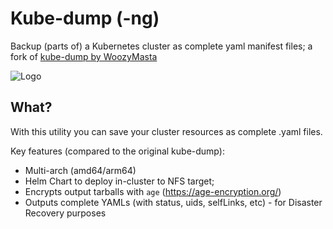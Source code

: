 # Kube-dump (-ng)

Backup (parts of) a Kubernetes cluster as complete yaml manifest files; a fork of [kube-dump by WoozyMasta](https://github.com/WoozyMasta/kube-dump)

![Logo](extras/logo-wide.png)

## What?

With this utility you can save your cluster resources as complete .yaml files.

Key features (compared to the original kube-dump):

* Multi-arch (amd64/arm64)
* Helm Chart to deploy in-cluster to NFS target;
* Encrypts output tarballs with `age` (https://age-encryption.org/)
* Outputs complete YAMLs (with status, uids, selfLinks, etc) - for Disaster Recovery purposes